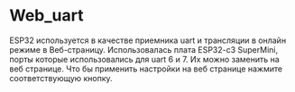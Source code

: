 # Web_uart
ESP32 используется в качестве приемника uart и трансляции в онлайн режиме в Веб-страницу. 
Использовалась плата ESP32-c3 SuperMini, порты которые использовались для uart 6 и 7. Их можно заменить на веб странице. 
Что бы применить настройки на веб странице нажмите соответствующую кнопку.
